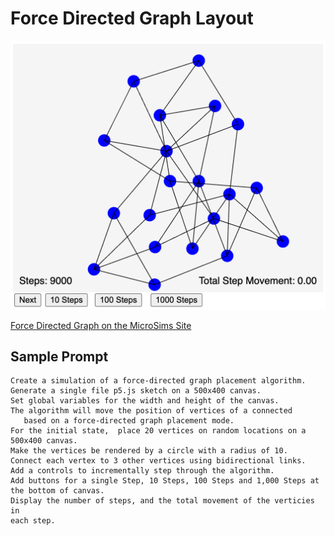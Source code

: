 # Force Directed Graph Layout

![](force.png)

[Force Directed Graph on the MicroSims Site](https://dmccreary.github.io/microsims/sims/force-directed-graph/)

## Sample Prompt

```linenums="0"
Create a simulation of a force-directed graph placement algorithm.
Generate a single file p5.js sketch on a 500x400 canvas.
Set global variables for the width and height of the canvas.
The algorithm will move the position of vertices of a connected
   based on a force-directed graph placement mode.
For the initial state,  place 20 vertices on random locations on a 500x400 canvas. 
Make the vertices be rendered by a circle with a radius of 10.
Connect each vertex to 3 other vertices using bidirectional links.
Add a controls to incrementally step through the algorithm.
Add buttons for a single Step, 10 Steps, 100 Steps and 1,000 Steps at the bottom of canvas.
Display the number of steps, and the total movement of the verticies in
each step.
```